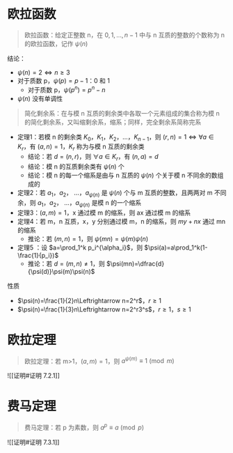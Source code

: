 # 欧拉函数

>欧拉函数：给定正整数 n，在 $0, 1, ..., n-1$ 中与 n 互质的整数的个数称为 n 的欧拉函数，记作 $\psi(n)$

结论：
- $\psi(n)=2\Leftrightarrow n \geq3$
- 对于质数 p，$\psi(p)=p-1$：0 和 1
	- 对于质数 p，$\psi(p^n)=p^n-n$
- $\psi(n)$ 没有单调性

> 简化剩余系：在与模 n 互质的剩余类中各取一个元素组成的集合称为模 n 的简化剩余系，又叫缩剩余系，缩系；同样，完全剩余系简称完系

- 定理1：若模 n 的剩余类 $K_0$，$K_1$，$K_2$，...，$K_{n-1}$，则 $(r,n)=1\Leftrightarrow \forall a\in{K_r}$，有 $(a, n)=1$，$K_r$ 称为与模 n 互质的剩余类
	- 结论：若 $d=(n,r)$，则 $\forall a\in{K_r}$，有 $(n,a)=d$
	- 结论：模 n 的互质剩余类有 $\psi(n)$ 个
	- 结论：模 n 的每一个缩系是由与 n 互质的 $\psi(n)$ 个关于模 n 不同余的数组成的
- 定理2：若 $a_1$，$a_2$， ...，$a_{\psi(n)}$ 是 $\psi(n)$ 个与 m 互质的整数，且两两对 m 不同余，则 $a_1$，$a_2$， ...，$a_{\psi(n)}$ 是模 n 的一个缩系
- 定理3：$(a,m)=1$，x 通过模 m 的缩系，则 ax 通过模 m 的缩系
- 定理4：若 m，n 互质，x，y 分别通过模 m，n 的缩系，则 $my+nx$ 通过 mn 的缩系
	- 推论：若 $(m,n)=1$，则 $\psi(mn)=\psi(m)\psi(n)$
- 定理5 ：设 $a=\prod_1^k p_i^{\alpha_i}$，则 $\psi(a)=a\prod_1^k(1-\frac{1}{p_i})$
	- 推论：若 $d=(m, n)\not=1$，则 $\psi(mn)=\dfrac{d}{\psi(d)}\psi(m)\psi(n)$

性质
- $\psi(n)=\frac{1}{2}n\Leftrightarrow n=2^r$，$r\geq1$
- $\psi(n)=\frac{1}{3}n\Leftrightarrow n=2^r3^s$，$r\geq1$，$s\geq1$

# 欧拉定理

> 欧拉定理：若 m>1，$(a,m)=1$，则 $a^{\psi(m)}\equiv 1\pmod m$

![[证明#证明 7.2.1]]

# 费马定理

> 费马定理：若 p 为素数，则 $a^p\equiv a\pmod p$

![[证明#证明 7.3.1]]
